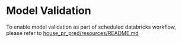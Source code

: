 # Model Validation
To enable model validation as part of scheduled databricks workflow, please refer to [house_pr_pred/resources/README.md](../resources/README.md)

